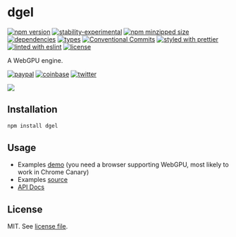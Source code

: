 # dgel

[![npm version](https://img.shields.io/npm/v/dgel)](https://www.npmjs.com/package/dgel)
[![stability-experimental](https://img.shields.io/badge/stability-experimental-orange.svg)](https://www.npmjs.com/package/dgel)
[![npm minzipped size](https://img.shields.io/bundlephobia/minzip/dgel)](https://bundlephobia.com/package/dgel)
[![dependencies](https://img.shields.io/librariesio/release/npm/dgel)](https://github.com/dmnsgn/dgel/blob/main/package.json)
[![types](https://img.shields.io/npm/types/dgel)](https://github.com/microsoft/TypeScript)
[![Conventional Commits](https://img.shields.io/badge/Conventional%20Commits-1.0.0-fa6673.svg)](https://conventionalcommits.org)
[![styled with prettier](https://img.shields.io/badge/styled_with-Prettier-f8bc45.svg?logo=prettier)](https://github.com/prettier/prettier)
[![linted with eslint](https://img.shields.io/badge/linted_with-ES_Lint-4B32C3.svg?logo=eslint)](https://github.com/eslint/eslint)
[![license](https://img.shields.io/github/license/dmnsgn/dgel)](https://github.com/dmnsgn/dgel/blob/main/LICENSE.md)

A WebGPU engine.

[![paypal](https://img.shields.io/badge/donate-paypal-informational?logo=paypal)](https://paypal.me/dmnsgn)
[![coinbase](https://img.shields.io/badge/donate-coinbase-informational?logo=coinbase)](https://commerce.coinbase.com/checkout/56cbdf28-e323-48d8-9c98-7019e72c97f3)
[![twitter](https://img.shields.io/twitter/follow/dmnsgn?style=social)](https://twitter.com/dmnsgn)

![](https://raw.githubusercontent.com/dmnsgn/dgel/main/screenshot.jpg)


## Installation

```bash
npm install dgel
```

## Usage

- Examples [demo](https://dmnsgn.github.io/dgel/) (you need a browser supporting WebGPU, most likely to work in Chrome Canary)
- Examples [source](examples/)
- [API Docs](https://dmnsgn.github.io/dgel/docs/)

## License

MIT. See [license file](https://github.com/dmnsgn/dgel/blob/main/LICENSE.md).

